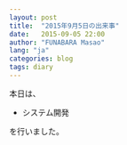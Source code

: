 ```yaml
---
layout: post
title:  "2015年9月5日の出来事"
date:   2015-09-05 22:00
author: "FUNABARA Masao"
lang: "ja"
categories: blog
tags: diary
---
```


本日は、

* システム開発

を行いました。
